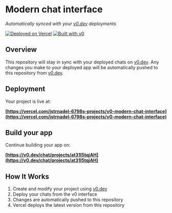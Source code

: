 # Modern chat interface

*Automatically synced with your [v0.dev](https://v0.dev) deployments*

[![Deployed on Vercel](https://img.shields.io/badge/Deployed%20on-Vercel-black?style=for-the-badge&logo=vercel)](https://vercel.com/jstrnadel-6798s-projects/v0-modern-chat-interface)
[![Built with v0](https://img.shields.io/badge/Built%20with-v0.dev-black?style=for-the-badge)](https://v0.dev/chat/projects/at31I5tqjAH)

## Overview

This repository will stay in sync with your deployed chats on [v0.dev](https://v0.dev).
Any changes you make to your deployed app will be automatically pushed to this repository from [v0.dev](https://v0.dev).

## Deployment

Your project is live at:

**[https://vercel.com/jstrnadel-6798s-projects/v0-modern-chat-interface](https://vercel.com/jstrnadel-6798s-projects/v0-modern-chat-interface)**

## Build your app

Continue building your app on:

**[https://v0.dev/chat/projects/at31I5tqjAH](https://v0.dev/chat/projects/at31I5tqjAH)**

## How It Works

1. Create and modify your project using [v0.dev](https://v0.dev)
2. Deploy your chats from the v0 interface
3. Changes are automatically pushed to this repository
4. Vercel deploys the latest version from this repository
